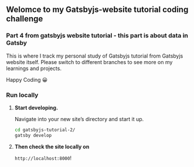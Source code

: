 ## Welomce to my Gatsbyjs-website tutorial coding challenge

### Part 4 from gatsbyjs website tutorial - this part is about data in Gatsby

This is where I track my personal study of Gatsbyjs tutorial from Gatsbyjs website itself. Please switch to different branches to see more on my learnings and projects.

Happy Coding 😀

### Run locally

1. **Start developing.**

    Navigate into your new site’s directory and start it up.

    ```sh
    cd gatsbyjs-tutorial-2/
    gatsby develop
    ```

2. **Then check the site locally on**

    `http://localhost:8000`!
